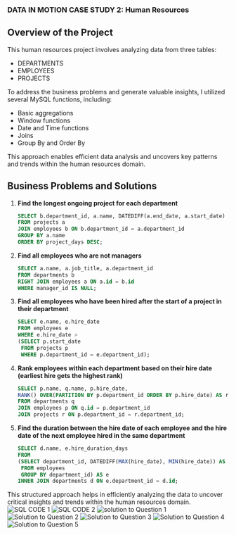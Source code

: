 ### DATA IN MOTION CASE STUDY 2: Human Resources

## Overview of the Project

This human resources project involves analyzing data from three tables:

- DEPARTMENTS
- EMPLOYEES
- PROJECTS

To address the business problems and generate valuable insights, I utilized several MySQL functions, including:

- Basic aggregations
- Window functions
- Date and Time functions
- Joins
- Group By and Order By

This approach enables efficient data analysis and uncovers key patterns and trends within the human resources domain.

## Business Problems and Solutions

1. **Find the longest ongoing project for each department**
   ```sql
   SELECT b.department_id, a.name, DATEDIFF(a.end_date, a.start_date) AS project_days
   FROM projects a
   JOIN employees b ON b.department_id = a.department_id
   GROUP BY a.name
   ORDER BY project_days DESC;
   ```

2. **Find all employees who are not managers**
   ```sql
   SELECT a.name, a.job_title, a.department_id 
   FROM departments b
   RIGHT JOIN employees a ON a.id = b.id
   WHERE manager_id IS NULL;
   ```

3. **Find all employees who have been hired after the start of a project in their department**
   ```sql
   SELECT e.name, e.hire_date 
   FROM employees e
   WHERE e.hire_date > 
   (SELECT p.start_date 
    FROM projects p 
    WHERE p.department_id = e.department_id);
   ```

4. **Rank employees within each department based on their hire date (earliest hire gets the highest rank)**
   ```sql
   SELECT p.name, q.name, p.hire_date,
   RANK() OVER(PARTITION BY p.department_id ORDER BY p.hire_date) AS ranking_per_department
   FROM departments q
   JOIN employees p ON q.id = p.department_id
   JOIN projects r ON p.department_id = r.department_id;
   ```

5. **Find the duration between the hire date of each employee and the hire date of the next employee hired in the same department**
   ```sql
   SELECT d.name, e.hire_duration_days
   FROM 
   (SELECT department_id, DATEDIFF(MAX(hire_date), MIN(hire_date)) AS hire_duration_days 
    FROM employees
    GROUP BY department_id) AS e
   INNER JOIN departments d ON e.department_id = d.id;
   ```

This structured approach helps in efficiently analyzing the data to uncover critical insights and trends within the human resources domain.
![SQL CODE 1](https://github.com/JohnOyedijo/-Human-Resources-SQL-Analysis-/assets/170008850/3060b8ec-00a1-462d-9ae6-843d4ed6f278)
![SQL CODE 2](https://github.com/JohnOyedijo/-Human-Resources-SQL-Analysis-/assets/170008850/4190c882-c224-4e6d-ba01-8995a0f37476)
![solution to Question 1](https://github.com/JohnOyedijo/-Human-Resources-SQL-Analysis-/assets/170008850/6b85edcf-d62e-4f67-9ad9-ef9c46a5c0a2)
![Solution to Question 2](https://github.com/JohnOyedijo/-Human-Resources-SQL-Analysis-/assets/170008850/29678f7a-f595-4a0e-9ffe-dd4600f1f0d7)
![Solution to Question 3](https://github.com/JohnOyedijo/-Human-Resources-SQL-Analysis-/assets/170008850/daed56de-e95a-43ea-97d8-50744ed4de21)
![Solution to Question 4](https://github.com/JohnOyedijo/-Human-Resources-SQL-Analysis-/assets/170008850/a85fb4bf-472a-4da8-804f-fd6b43730a61)
![Solution to Question 5](https://github.com/JohnOyedijo/-Human-Resources-SQL-Analysis-/assets/170008850/b98424fe-ec04-481e-86c0-1e4f4b5fd49f)
